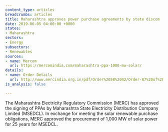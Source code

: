 ```yaml
---
content_type: articles
breadcrumbs: articles
title: Maharashtra approves power purchase agreements by state discom
date: 2019-06-05 04:00:00 +0000
states:
- Maharashtra
sectors:
- Energy
subsectors:
- Renewables
sources:
- name: Mercom
  url: https://mercomindia.com/maharashtra-ppa-1000-mw-solar/
details:
- name: Order Details
  url: http://www.mercindia.org.in/pdf/Order%2058%2042/Order-87%20of%202019-27052019.pdf
is_analysis: false

---
```

The Maharashtra Electricity Regulatory Commission (MERC) has approved the signing of PPAs by Maharashtra State Electricity Distribution Company Limited (MSEDCL). In exchange for meeting the solar renewable purchase obligations, MERC approved the procurement of 1,000 MW of solar power for 25 years for MSEDCL.